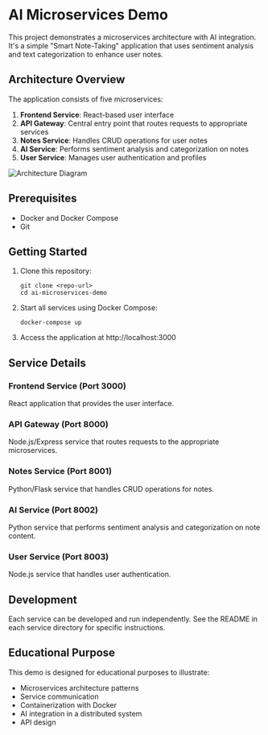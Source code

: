 # AI Microservices Demo

This project demonstrates a microservices architecture with AI integration. It's a simple "Smart Note-Taking" application that uses sentiment analysis and text categorization to enhance user notes.

## Architecture Overview

The application consists of five microservices:

1. **Frontend Service**: React-based user interface
2. **API Gateway**: Central entry point that routes requests to appropriate services
3. **Notes Service**: Handles CRUD operations for user notes
4. **AI Service**: Performs sentiment analysis and categorization on notes
5. **User Service**: Manages user authentication and profiles

![Architecture Diagram](./architecture.png)

## Prerequisites

- Docker and Docker Compose
- Git

## Getting Started

1. Clone this repository:
   ```
   git clone <repo-url>
   cd ai-microservices-demo
   ```

2. Start all services using Docker Compose:
   ```
   docker-compose up
   ```

3. Access the application at http://localhost:3000

## Service Details

### Frontend Service (Port 3000)
React application that provides the user interface.

### API Gateway (Port 8000)
Node.js/Express service that routes requests to the appropriate microservices.

### Notes Service (Port 8001)
Python/Flask service that handles CRUD operations for notes.

### AI Service (Port 8002)
Python service that performs sentiment analysis and categorization on note content.

### User Service (Port 8003)
Node.js service that handles user authentication.

## Development

Each service can be developed and run independently. See the README in each service directory for specific instructions.

## Educational Purpose

This demo is designed for educational purposes to illustrate:
- Microservices architecture patterns
- Service communication
- Containerization with Docker
- AI integration in a distributed system
- API design 